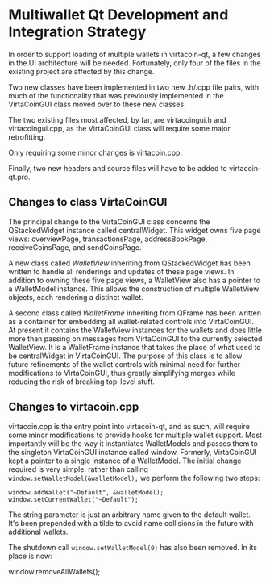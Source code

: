 Multiwallet Qt Development and Integration Strategy
===================================================

In order to support loading of multiple wallets in virtacoin-qt, a few changes in the UI architecture will be needed.
Fortunately, only four of the files in the existing project are affected by this change.

Two new classes have been implemented in two new .h/.cpp file pairs, with much of the functionality that was previously
implemented in the VirtaCoinGUI class moved over to these new classes.

The two existing files most affected, by far, are virtacoingui.h and virtacoingui.cpp, as the VirtaCoinGUI class will require
some major retrofitting.

Only requiring some minor changes is virtacoin.cpp.

Finally, two new headers and source files will have to be added to virtacoin-qt.pro.

Changes to class VirtaCoinGUI
---------------------------
The principal change to the VirtaCoinGUI class concerns the QStackedWidget instance called centralWidget.
This widget owns five page views: overviewPage, transactionsPage, addressBookPage, receiveCoinsPage, and sendCoinsPage.

A new class called *WalletView* inheriting from QStackedWidget has been written to handle all renderings and updates of
these page views. In addition to owning these five page views, a WalletView also has a pointer to a WalletModel instance.
This allows the construction of multiple WalletView objects, each rendering a distinct wallet.

A second class called *WalletFrame* inheriting from QFrame has been written as a container for embedding all wallet-related
controls into VirtaCoinGUI. At present it contains the WalletView instances for the wallets and does little more than passing on messages
from VirtaCoinGUI to the currently selected WalletView. It is a WalletFrame instance
that takes the place of what used to be centralWidget in VirtaCoinGUI. The purpose of this class is to allow future
refinements of the wallet controls with minimal need for further modifications to VirtaCoinGUI, thus greatly simplifying
merges while reducing the risk of breaking top-level stuff.

Changes to virtacoin.cpp
----------------------
virtacoin.cpp is the entry point into virtacoin-qt, and as such, will require some minor modifications to provide hooks for
multiple wallet support. Most importantly will be the way it instantiates WalletModels and passes them to the
singleton VirtaCoinGUI instance called window. Formerly, VirtaCoinGUI kept a pointer to a single instance of a WalletModel.
The initial change required is very simple: rather than calling `window.setWalletModel(&walletModel);` we perform the
following two steps:

	window.addWallet("~Default", &walletModel);
	window.setCurrentWallet("~Default");

The string parameter is just an arbitrary name given to the default wallet. It's been prepended with a tilde to avoid name collisions in the future with additional wallets.

The shutdown call `window.setWalletModel(0)` has also been removed. In its place is now:

window.removeAllWallets();

